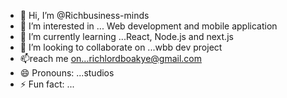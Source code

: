 - 👋 Hi, I’m @Richbusiness-minds
- 👀 I’m interested in ... Web development and mobile application
- 🌱 I’m currently learning ...React, Node.js and next.js
- 💞️ I’m looking to collaborate on ...wbb dev project
- 📫reach me on...richlordboakye@gmail.com 
- 😄 Pronouns: ...studios 
- ⚡ Fun fact: ...

<!---
Richbusiness-minds/Richbusiness-minds is a ✨ special ✨ repository because its `README.md` (this file) appears on your GitHub profile.
You can click the Preview link to take a look at your changes.
--->
